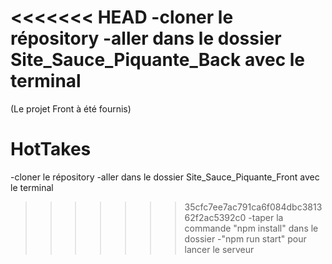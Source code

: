 <<<<<<< HEAD
-cloner le répository 
-aller dans le dossier Site_Sauce_Piquante_Back avec le terminal
=======
(Le projet Front à été fournis) 
# HotTakes

-cloner le répository 
-aller dans le dossier Site_Sauce_Piquante_Front avec le terminal
>>>>>>> 35cfc7ee7ac791ca6f084dbc381362f2ac5392c0
-taper la commande "npm install" dans le dossier
-"npm run start" pour lancer le serveur
